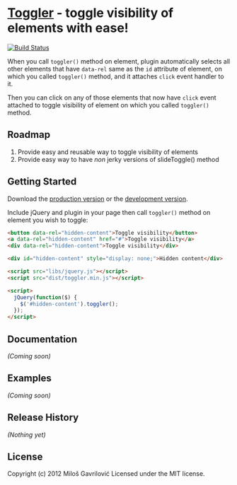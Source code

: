 # [Toggler](http://gavrisimo.github.com/toggler/) - toggle visibility of elements with ease!

[![Build Status](https://travis-ci.org/Gavrisimo/toggler.png?branch=master)](https://travis-ci.org/Gavrisimo/toggler)

When you call `toggler()` method on element, plugin automatically selects all
other elements that have `data-rel` same as the `id` attribute of element, on
which you called `toggler()` method, and it attaches `click` event handler to it.

Then you can click on any of those elements that now have `click` event attached
to toggle visibility of element on which you called `toggler()` method.

## Roadmap
1. Provide easy and reusable way to toggle visibility of elements
2. Provide easy way to have *non* jerky versions of slideToggle() method

## Getting Started
Download the [production version][min] or the [development version][max].

[min]: https://raw.github.com/Gavrisimo/toggler/master/dist/toggler.min.js
[max]: https://raw.github.com/Gavrisimo/toggler/master/dist/toggler.js

Include jQuery and plugin in your page then call `toggler()` method on element
you wish to toggle:

```html
<button data-rel="hidden-content">Toggle visibility</button>
<a data-rel="hidden-content" href="#">Toggle visibility</a>
<div data-rel="hidden-content">Toggle visibility</div>

<div id="hidden-content" style="display: none;">Hidden content</div>

<script src="libs/jquery.js"></script>
<script src="dist/toggler.min.js"></script>

<script>
  jQuery(function($) {
    $('#hidden-content').toggler();
  });
</script>
```

## Documentation
_(Coming soon)_

## Examples
_(Coming soon)_

## Release History
_(Nothing yet)_

## License
Copyright (c) 2012 Miloš Gavrilović Licensed under the MIT license.
